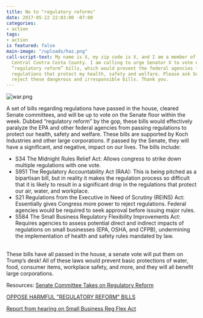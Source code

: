 ```yaml
---
title: No to "regulatory reforms"
date: 2017-05-22 22:03:00 -07:00
categories:
- action
tags:
- action
is featured: false
main-image: "/uploads/haz.png"
call-script-text: My name is X, my zip code is X, and I am a member of Indivisible
  Central Contra Costa County. I am calling to urge Senator X to vote no on the so-called
  “regulatory reform” bills, which would prevent the federal agencies from passing
  regulations that protect my health, safety and welfare. Please ask Senator X to
  reject these dangerous and irresponsible bills. Thank you.
---
```


![war.png](/uploads/war.png)

A set of bills regarding regulations have passed in the house, cleared Senate committees, and will be up to vote on the Senate floor within the week. Dubbed “regulatory reform” by the gop, these bills would effectively paralyze the EPA and other federal agencies from passing regulations to protect our health, safety and welfare. These bills are supported by Koch Industries and other large corporations. If passed by the Senate, they will have a significant, and negative, impact on our lives. The bills include:
<br>
* S34 The Midnight Rules Relief Act: Allows congress to strike down multiple regulations with one vote.
* S951 The Regulatory Accountability Act (RAA): This is being pitched as a bipartisan bill, but in reality it makes the regulation process so difficult that it is likely to result in a significant drop in the regulations that protect our air, water, and workplace.
* S21 Regulations from the Executive in Need of Scrutiny (REINS) Act: Essentially gives Congress more power to reject regulations. Federal agencies would be required to seek approval before issuing major rules.
* S584 The Small Business Regulatory Flexibility Improvements Act: Requires agencies to assess potential direct and indirect impacts of regulations on small businesses (EPA, OSHA, and CFPB), undermining the implementation of health and safety rules mandated by law.
<br>
These bills have all passed in the house, a senate vote will put them on Trump’s desk! All of these laws would prevent basic protections of water, food, consumer items, workplace safety, and more, and they will all benefit large corporations.


Resources:
[Senate Committee Takes on Regulatory Reform](http://www.powermag.com/senate-committee-takes-on-regulatory-reform/)

[OPPOSE HARMFUL "REGULATORY REFORM" BILLS](https://www.risestronger.org/newsroom/call-to-action-demand-your-senator-oppose-harmful-regulatory-reform-bills)

[Report from hearing on Small Business Reg Flex Act](https://www.sbc.senate.gov/public/?a=Files.Serve&File_id=34E55CCA-484D-4519-AFEB-AE2959369062)